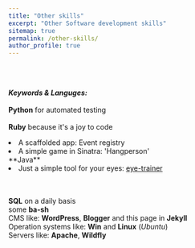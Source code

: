 ```yaml
---
title: "Other skills"
excerpt: "Other Software development skills"
sitemap: true
permalink: /other-skills/
author_profile: true
---
```

<br><br>

***Keywords & Languges:***<br> <br>
**Python** for automated testing<br><br>
**Ruby** because it's a joy to code 
<li>A scaffolded app: <a href"=https://erex-rails-bp.herokuapp.com" target="_blank">Event registry</a></li>
<li>A simple game in Sinatra: <a href"=https://glacial-reaches-11177.herokuapp.com" target="_blank">'Hangperson' </a></li>
**Java**
<li>Just a simple tool for your eyes: <a href="https://eyetrainer.herokuapp.com/" target="_blank">eye-trainer</a></li><br><br>

**SQL** on a daily basis<br>
some **ba-sh**<br>
CMS like: **WordPress**, **Blogger** and this page in **Jekyll**<br>
Operation systems like: **Win** and **Linux** (*Ubuntu*)<br>
Servers like: **Apache**, **Wildfly**<br>
